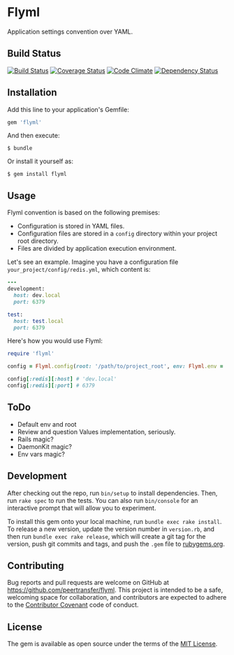 # Flyml

Application settings convention over YAML.

## Build Status

[![Build Status](https://travis-ci.org/peertransfer/flyml.svg?branch=master)](https://travis-ci.org/peertransfer/flyml)
[![Coverage Status](https://coveralls.io/repos/github/peertransfer/flyml/badge.svg?branch=master)](https://coveralls.io/github/peertransfer/flyml?branch=master)
[![Code Climate](https://codeclimate.com/github/peertransfer/flyml/badges/gpa.svg)](https://codeclimate.com/github/peertransfer/flyml)
[![Dependency Status](https://gemnasium.com/peertransfer/flyml.svg)](https://gemnasium.com/peertransfer/flyml)

## Installation

Add this line to your application's Gemfile:

```ruby
gem 'flyml'
```

And then execute:

    $ bundle

Or install it yourself as:

    $ gem install flyml

## Usage

Flyml convention is based on the following premises:

  - Configuration is stored in YAML files.
  - Configuration files are stored in a ``config`` directory within your project root directory.
  - Files are divided by application execution environment.

Let's see an example. Imagine you have a configuration file ``your_project/config/redis.yml``, which content is:

```ruby
---
development:
  host: dev.local
  port: 6379

test:
  host: test.local
  port: 6379
```

Here's how you would use Flyml:

```ruby
require 'flyml'

config = Flyml.config(root: '/path/to/project_root', env: Flyml.env = 'development')

config[:redis][:host] # 'dev.local'
config[:redis][:port] # 6379
```

## ToDo

- Default env and root
- Review and question Values implementation, seriously.
- Rails magic?
- DaemonKit magic?
- Env vars magic?

## Development

After checking out the repo, run `bin/setup` to install dependencies. Then, run `rake spec` to run the tests. You can also run `bin/console` for an interactive prompt that will allow you to experiment.

To install this gem onto your local machine, run `bundle exec rake install`. To release a new version, update the version number in `version.rb`, and then run `bundle exec rake release`, which will create a git tag for the version, push git commits and tags, and push the `.gem` file to [rubygems.org](https://rubygems.org).

## Contributing

Bug reports and pull requests are welcome on GitHub at https://github.com/peertransfer/flyml. This project is intended to be a safe, welcoming space for collaboration, and contributors are expected to adhere to the [Contributor Covenant](http://contributor-covenant.org) code of conduct.

## License

The gem is available as open source under the terms of the [MIT License](http://opensource.org/licenses/MIT).
